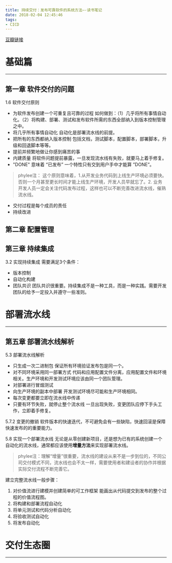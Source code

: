```yaml
---
title: 持续交付：发布可靠软件的系统方法—-读书笔记
date: 2018-02-04 12:45:46
tags:
- CICD
---
```


[豆瓣链接](https://book.douban.com/subject/6862062/)


# 基础篇
---------

## 第一章 软件交付的问题

1.6 软件交付原则
* 为软件发布创建一个可重复且可靠的过程
 如何做到：（1）几乎将所有事情自动化。（2）将构建、部署、测试和发布软件所需的东西全部纳入到版本控制管理之中。
* 将几乎所有事情自动化
自动化是部署流水线的前提。
* 把所有的东西都纳入版本控制
包括文档，测试脚本，配置脚本，部署脚本，升级和回退脚本等等。
* 提前并频繁地做让你感到痛苦的事
* 内建质量
 将软件问题提前暴露，一旦发现流水线有失败，就要马上着手修复。
* "DONE" 意味着 “已发布”
一个特性只有交到用户手中才能算 ”DONE”。
> phylee注： 这个原则意味着，1.从开发业务代码到上线生产环境必须要快。否则一个月甚至更长时间才能上线生产环境，开发人员早就忘了。2. 业务开发人员一定会关注代码发布过程，这样也可以不断完善改进流水线，催熟流水线。
* 交付过程是每个成员的责任
* 持续改进

## 第二章 配置管理

## 第三章 持续集成

3.2 实现持续集成 需要满足3个条件：
* 版本控制
* 自动化构建
* 团队共识
 团队共识很重要。持续集成不是一种工具，而是一种实践。需要开发团队的给予一定投入并遵守一些准则。

# 部署流水线
-----------

## 第五章  部署流水线解析

5.3  部署流水线解析
* 只生成一次二进制包
 保证所有环境验证发布包是同一个。
* 对不同环境采用同一部署方式
 代码和应用配置文件分离，应用配置文件和环境相关。生产环境和开发测试环境应该由同一个团队管理。
* 对部署进行冒烟测试
* 向生产环境的副本中部署
 开发测试环境尽可能和生产环境相同。
* 每次变更都要立即在流水线中传递
* 只要有环节失败，就停止整个流水线
 一旦出现失败，变更团队应停下手头工作，立即着手修复。

5.7.2 变更的撤销
软件版本的快速迭代，不可避免会有一些缺陷，快速回滚是保障快速发布的的重要能力。

5.8 实现一个部署流水线
无论是从零创建新项目，还是想为已有的系统创建一个自动化的流水线，通常都应该使用**增量方法**来实现部署流水线。
> phylee注：理解“增量”很重要，流水线的建设从来不是一步到位的，不同公司交付模式不同，流水线也会不太一样，需要使用者和建设者的协作并根据实际交付流程不断完善它。

建立完整流水线一般步骤：
1. 对价值流进行建模并创建简单的可工作框架
 能画出从代码提交到发布的整个过程的价值流程图。
2. 将构建和部署流程自动化
3. 将单元测试和代码分析自动化
4. 将验收测试自动化
5. 将发布自动化

# 交付生态圈
-----------
